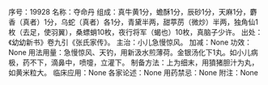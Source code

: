 序号：19928
名称：夺命丹
组成：真牛黄1分，蟾酥1分，辰砂1分，天麻1分，麝香（真者）1分，乌蛇（真者）各1分，青黛半两，甜葶苈（微炒）半两，独角仙1枚（去足，使羽翼），桑螵蛸10枚，夜行将军（蝎也）10枚，真脑子少许。
出处：《幼幼新书》卷九引《张氏家传》。
主治：小儿急慢惊风。
加减：None
功效：None
用法用量：急慢惊风、天钓，用新汲水煎薄荷。金银汤化下1丸。如小儿病极，药不下，滴鼻中，喷嚏，立灌下。
制备方法：上为细末，用獖猪胆汁为丸，如黄米粒大。
临床应用：None
各家论述：None
用药禁忌：None
附注：None
